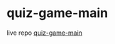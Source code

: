 # quiz-game-main
live repo <a href="https://mora-abdallah.github.io/quiz-game-main/" target="_blank">quiz-game-main</a>

